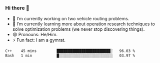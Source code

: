 ### Hi there 👋

- 🔭 I’m currently working on two vehicle routing problems.
- 🌱 I’m currently learning more about operation research techniques to solve optimization problems (we never stop discovering things).
- 😄 Pronouns: He/Him.
- ⚡ Fun fact: I am a gymrat.

<!-- - 📫 How to reach me: [oscarale930719@gmail.com](mailto:oscarale930719@gmail.com) -->

<!--
**oscaralejandro1907/oscaralejandro1907** is a ✨ _special_ ✨ repository because its `README.md` (this file) appears on your GitHub profile.

Here are some ideas to get you started:

- 🔭 I’m currently working on ...
- 🌱 I’m currently learning ...
- 👯 I’m looking to collaborate on ...
- 🤔 I’m looking for help with ...
- 💬 Ask me about ...
- 📫 How to reach me: ...
- 😄 Pronouns: ...
- ⚡ Fun fact: ...
-->

<!--START_SECTION:waka-->

```txt
C++    45 mins         ████████████████████████░   96.03 %
Bash   1 min           █░░░░░░░░░░░░░░░░░░░░░░░░   03.97 %
```

<!--END_SECTION:waka-->
